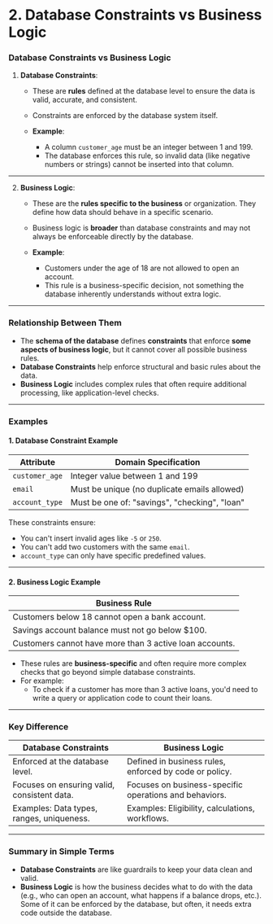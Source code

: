 # 2. Database Constraints vs Business Logic

### **Database Constraints vs Business Logic**

1. **Database Constraints**:

   - These are **rules** defined at the database level to ensure the data is valid, accurate, and consistent.
   - Constraints are enforced by the database system itself.

   - **Example**:
     - A column `customer_age` must be an integer between 1 and 199.
     - The database enforces this rule, so invalid data (like negative numbers or strings) cannot be inserted into that column.

---

2. **Business Logic**:

   - These are the **rules specific to the business** or organization. They define how data should behave in a specific scenario.
   - Business logic is **broader** than database constraints and may not always be enforceable directly by the database.

   - **Example**:
     - Customers under the age of 18 are not allowed to open an account.
     - This rule is a business-specific decision, not something the database inherently understands without extra logic.

---

### **Relationship Between Them**

- The **schema of the database** defines **constraints** that enforce **some aspects of business logic**, but it cannot cover all possible business rules.
- **Database Constraints** help enforce structural and basic rules about the data.
- **Business Logic** includes complex rules that often require additional processing, like application-level checks.

---

### **Examples**

#### **1. Database Constraint Example**

| Attribute      | Domain Specification                          |
| -------------- | --------------------------------------------- |
| `customer_age` | Integer value between 1 and 199               |
| `email`        | Must be unique (no duplicate emails allowed)  |
| `account_type` | Must be one of: "savings", "checking", "loan" |

These constraints ensure:

- You can't insert invalid ages like `-5` or `250`.
- You can't add two customers with the same `email`.
- `account_type` can only have specific predefined values.

---

#### **2. Business Logic Example**

| Business Rule                                           |
| ------------------------------------------------------- |
| Customers below 18 cannot open a bank account.          |
| Savings account balance must not go below $100.         |
| Customers cannot have more than 3 active loan accounts. |

- These rules are **business-specific** and often require more complex checks that go beyond simple database constraints.
- For example:
  - To check if a customer has more than 3 active loans, you'd need to write a query or application code to count their loans.

---

### **Key Difference**

| **Database Constraints**                    | **Business Logic**                                     |
| ------------------------------------------- | ------------------------------------------------------ |
| Enforced at the database level.             | Defined in business rules, enforced by code or policy. |
| Focuses on ensuring valid, consistent data. | Focuses on business-specific operations and behaviors. |
| Examples: Data types, ranges, uniqueness.   | Examples: Eligibility, calculations, workflows.        |

---

### Summary in Simple Terms

- **Database Constraints** are like guardrails to keep your data clean and valid.
- **Business Logic** is how the business decides what to do with the data (e.g., who can open an account, what happens if a balance drops, etc.). Some of it can be enforced by the database, but often, it needs extra code outside the database.
